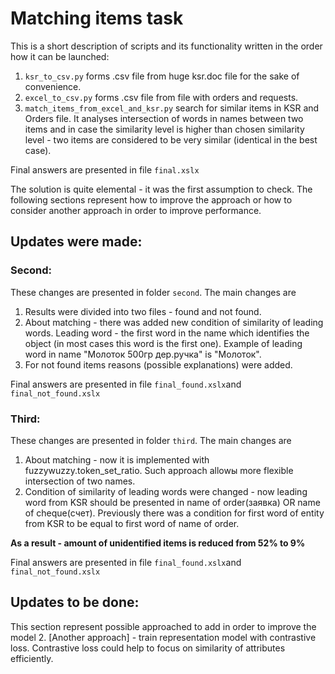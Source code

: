 # Matching items task

This is a short description of scripts and its functionality written in the order how it can be launched:

1. ```ksr_to_csv.py``` forms .csv file from huge ksr.doc file for the sake of convenience.
2. ```excel_to_csv.py``` forms .csv file from file with orders and requests.
3. ```match_items_from_excel_and_ksr.py``` search for similar items in KSR and Orders file. It analyses intersection of words in names between two items and in case the similarity level is higher than chosen similarity level - two items are considered to be very similar (identical in the best case).

Final answers are presented in file ```final.xslx```

The solution is quite elemental - it was the first assumption to check. The following sections represent how to improve the approach or how to consider another approach in order to improve performance.

## Updates were made:
### Second:
These changes are presented in folder ```second```. The main changes are
1. Results were divided into two files - found and not found.
2. About matching - there was added new condition of similarity of leading words. Leading word - the first word in the name which identifies the object (in most cases this word is the first one). Example of leading word in name "Молоток 500гр дер.ручка" is "Молоток".
3. For not found items reasons (possible explanations) were added.

Final answers are presented in file ```final_found.xslx```and ```final_not_found.xslx```

### Third:
These changes are presented in folder ```third```. The main changes are
1. About matching - now it is implemented with fuzzywuzzy.token_set_ratio. Such approach allowы more flexible intersection of two names. 
2. Condition of similarity of leading words were changed - now leading word from KSR should be presented in name of order(заявка) OR name of cheque(счет). Previously there was a condition for first word of entity from KSR to be equal to first word of name of order.

**As a result - amount of unidentified items is reduced from 52% to 9%**

Final answers are presented in file ```final_found.xslx```and ```final_not_found.xslx```

## Updates to be done:

This section represent possible approached to add in order to improve the model
2. [Another approach] - train representation model with contrastive loss. Contrastive loss could help to focus on similarity of attributes efficiently.
